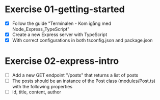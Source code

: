 # Exercise 01-getting-started
- [x] Follow the guide "Terminalen - Kom igång med Node_Express_TypeScript"
- [x] Create a new Express server with TypeScript
- [x] With correct configurations in both tsconfig.json and package.json

# Exercise 02-express-intro
- [ ] Add a new GET endpoint "/posts" that returns a list of posts
- [ ] The posts should be an instance of the Post class (modules/Post.ts) with the following properties
- [ ] id, title, content, author